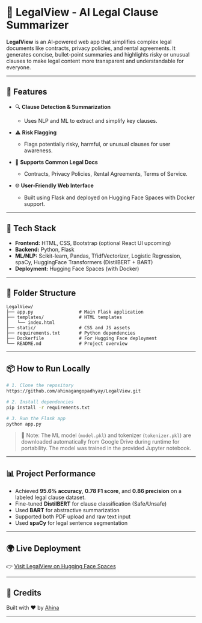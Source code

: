 # 📜 LegalView - AI Legal Clause Summarizer

**LegalView** is an AI-powered web app that simplifies complex legal documents like contracts, privacy policies, and rental agreements. It generates concise, bullet-point summaries and highlights risky or unusual clauses to make legal content more transparent and understandable for everyone.

---

## 🚀 Features

- 🔍 **Clause Detection & Summarization**
  - Uses NLP and ML to extract and simplify key clauses.
  
- ⚠️ **Risk Flagging**
  - Flags potentially risky, harmful, or unusual clauses for user awareness.

- 📄 **Supports Common Legal Docs**
  - Contracts, Privacy Policies, Rental Agreements, Terms of Service.

- 🌐 **User-Friendly Web Interface**
  - Built using Flask and deployed on Hugging Face Spaces with Docker support.

---

## 🧠 Tech Stack

- **Frontend:** HTML, CSS, Bootstrap (optional React UI upcoming)
- **Backend:** Python, Flask
- **ML/NLP:** Scikit-learn, Pandas, TfidfVectorizer, Logistic Regression, spaCy, HuggingFace Transformers (DistilBERT + BART)
- **Deployment:** Hugging Face Spaces (with Docker)

---

## 📂 Folder Structure

```
LegalView/
├── app.py                 # Main Flask application
├── templates/             # HTML templates
│   └── index.html
├── static/                # CSS and JS assets
├── requirements.txt       # Python dependencies
├── Dockerfile             # For Hugging Face deployment
└── README.md              # Project overview
```

---

## 📦 How to Run Locally

```bash
# 1. Clone the repository
https://github.com/ahinagangopadhyay/LegalView.git

# 2. Install dependencies
pip install -r requirements.txt

# 3. Run the Flask app
python app.py
```

> 📁 Note: The ML model (`model.pkl`) and tokenizer (`tokenizer.pkl`) are downloaded automatically from Google Drive during runtime for portability. The model was trained in the provided Jupyter notebook.

---

## 📊 Project Performance

- Achieved **95.6% accuracy**, **0.78 F1 score**, and **0.86 precision** on a labeled legal clause dataset.
- Fine-tuned **DistilBERT** for clause classification (Safe/Unsafe)
- Used **BART** for abstractive summarization
- Supported both PDF upload and raw text input
- Used **spaCy** for legal sentence segmentation

---

## 🌍 Live Deployment
👉 [Visit LegalView on Hugging Face Spaces](https://huggingface.co/spaces/ahinaganguly/legalview)

---

## 🙌 Credits
Built with ❤️ by [Ahina](https://github.com/ahinagangopadhyay)

---


